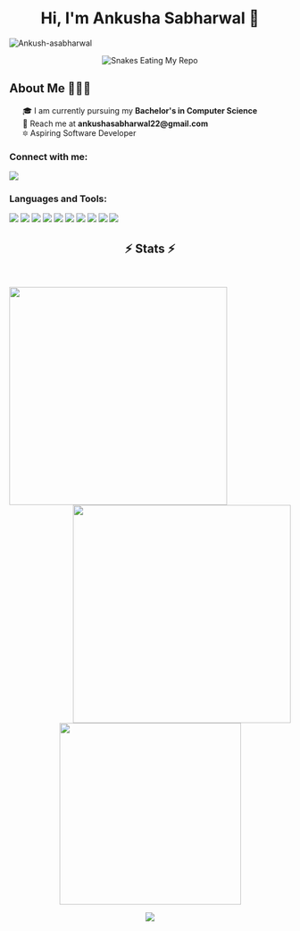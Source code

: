 <meta name="title" content="Ankusha Sabharwal"> 
<meta name="description" content="Hi, I'm Ankusha Sabharwal. 🎓 I am currently pursuing my Bachelor's in Computer Science 🌱 I’m currently learning DSA 📩 Reach me at ankushasabharwal22@gmail.com"> 
<meta name="keyword" content="Ankusha Sabharwal, Ankusha, Sabharwal, Ankusha Sabharwal Github, Github, Chitkara, Chitkara University Github"> 

<h1 align="center">Hi, I'm Ankusha Sabharwal 👋 </h1> 
<p align="left"> 
    <img src="https://komarev.com/ghpvc/?username=Ankush-asabharwal&label=Profile%20views&color=1c87ca&style=flat" alt="Ankush-asabharwal" /> 
</p> 

<!-- Snakes Eating My Repos -->  
<div align="center">     
    <img src="https://raw.githubusercontent.com/tanyarajhans/Actions/8c98d54e553ad39cc96a021fe1f07e5905b6a387/github-contribution-grid-snake.svg" alt="Snakes Eating My Repo"> 
</div>    

<h2>About Me 🧑🏼‍💻</h2>     
<ul type="none">     
    <li>🎓 I am currently pursuing my <strong>Bachelor's in Computer Science</strong></li>     
    <li>📩 Reach me at <strong>ankushasabharwal22@gmail.com</strong></li>     
    <li>🔯 Aspiring Software Developer</li> 
</ul>  

<h3 align="left">Connect with me:</h3>    
<p align="left">
    <a href="www.linkedin.com/in/ankusha-sabharwal2205">
        <img src="https://img.shields.io/badge/LinkedIn-%230077B5.svg?logo=linkedin&logoColor=white" />
    </a>
</p>

<h3 align="left">Languages and Tools:</h3>  
<p align="left">
    <img src="https://img.shields.io/badge/c-%2300599C.svg?style=for-the-badge&logo=c&logoColor=white" />
    <img src="https://img.shields.io/badge/c++-%2300599C.svg?style=for-the-badge&logo=c%2B%2B&logoColor=white" />
    <img src="https://img.shields.io/badge/css3-%231572B6.svg?style=for-the-badge&logo=css3&logoColor=white" />
    <img src="https://img.shields.io/badge/html5-%23E34F26.svg?style=for-the-badge&logo=html5&logoColor=white" />
    <img src="https://img.shields.io/badge/java-%23ED8B00.svg?style=for-the-badge&logo=java&logoColor=white" />
    <img src="https://img.shields.io/badge/javascript-%23323330.svg?style=for-the-badge&logo=javascript&logoColor=%23F7DF1E" />
    <img src="https://img.shields.io/badge/mongodb-%2347A248.svg?style=for-the-badge&logo=mongodb&logoColor=white" />
    <img src="https://img.shields.io/badge/postman-%23FF6C37.svg?style=for-the-badge&logo=postman&logoColor=white" />
    <img src="https://img.shields.io/badge/react-%23000000.svg?style=for-the-badge&logo=react&logoColor=white" />
    <img src="https://img.shields.io/badge/mysql-%234479A1.svg?style=for-the-badge&logo=mysql&logoColor=white" />
</p>

<!-- STATUS  --> 
<h2 align="center">⚡ Stats ⚡</h2>  
<br>  
<p align="center">   
    <a href="https://github.com/Ankush-asabharwal?tab=repositories">
        <img align="left" width="390" src="https://github-readme-streak-stats.herokuapp.com/?user=Ankush-asabharwal&theme=tokyonight_duo"/>
    </a>   
    <a href="https://github.com/Ankush-asabharwal?tab=repositories">
        <img align="right" width="390" src="https://github-readme-stats.vercel.app/api?username=Ankush-asabharwal&theme=github_dark&show_icons=true" />
    </a>   
</p>
<br><br><br><br><br>
<br><br><br><br>
<p align="center" style="margin-top: 100px;">   
    <a href="https://github.com/Ankush-asabharwal?tab=repositories">
        <img width="325" src="https://github-readme-stats.vercel.app/api/top-langs/?username=Ankush-asabharwal&layout=compact&langs_count=10&theme=github_dark"/>
    </a>   
</p>
 
<!-- Github Cat Animation --> 
<div align="center">     
    <a href="https://github.com/Ankush-asabharwal">       
        <img src="https://user-images.githubusercontent.com/19292210/199123129-b9c2437d-4e6d-4f1c-a7ea-d9a91babb41d.gif">     
    </a> 
</div>